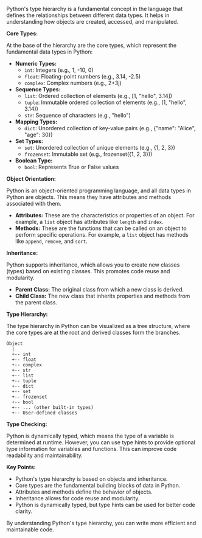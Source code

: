 Python's type hierarchy is a fundamental concept in the language that defines the relationships between different data types. It helps in understanding how objects are created, accessed, and manipulated.

**Core Types:**

At the base of the hierarchy are the core types, which represent the fundamental data types in Python:

* **Numeric Types:**
    * `int`: Integers (e.g., 1, -10, 0)
    * `float`: Floating-point numbers (e.g., 3.14, -2.5)
    * `complex`: Complex numbers (e.g., 2+3j)
* **Sequence Types:**
    * `list`: Ordered collection of elements (e.g., [1, "hello", 3.14])
    * `tuple`: Immutable ordered collection of elements (e.g., (1, "hello", 3.14))
    * `str`: Sequence of characters (e.g., "hello")
* **Mapping Types:**
    * `dict`: Unordered collection of key-value pairs (e.g., {"name": "Alice", "age": 30})
* **Set Types:**
    * `set`: Unordered collection of unique elements (e.g., {1, 2, 3})
    * `frozenset`: Immutable set (e.g., frozenset({1, 2, 3}))
* **Boolean Type:**
    * `bool`: Represents True or False values

**Object Orientation:**

Python is an object-oriented programming language, and all data types in Python are objects. This means they have attributes and methods associated with them.

* **Attributes:** These are the characteristics or properties of an object. For example, a `list` object has attributes like `length` and `index`.
* **Methods:** These are the functions that can be called on an object to perform specific operations. For example, a `list` object has methods like `append`, `remove`, and `sort`.

**Inheritance:**

Python supports inheritance, which allows you to create new classes (types) based on existing classes. This promotes code reuse and modularity.

* **Parent Class:** The original class from which a new class is derived.
* **Child Class:** The new class that inherits properties and methods from the parent class.

**Type Hierarchy:**

The type hierarchy in Python can be visualized as a tree structure, where the core types are at the root and derived classes form the branches.

```
Object
  |
  +-- int
  +-- float
  +-- complex
  +-- str
  +-- list
  +-- tuple
  +-- dict
  +-- set
  +-- frozenset
  +-- bool
  +-- ... (other built-in types)
  +-- User-defined classes
```

**Type Checking:**

Python is dynamically typed, which means the type of a variable is determined at runtime. However, you can use type hints to provide optional type information for variables and functions. This can improve code readability and maintainability.

**Key Points:**

* Python's type hierarchy is based on objects and inheritance.
* Core types are the fundamental building blocks of data in Python.
* Attributes and methods define the behavior of objects.
* Inheritance allows for code reuse and modularity.
* Python is dynamically typed, but type hints can be used for better code clarity.

By understanding Python's type hierarchy, you can write more efficient and maintainable code.
